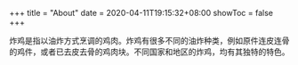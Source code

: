 +++
title = "About"
date = 2020-04-11T19:15:32+08:00
showToc = false
+++

炸鸡是指以油炸方式烹调的鸡肉。炸鸡有很多不同的油炸种类，例如原件连皮连骨的鸡件，或者已去皮去骨的鸡肉块。不同国家和地区的炸鸡，均有其独特的特色。